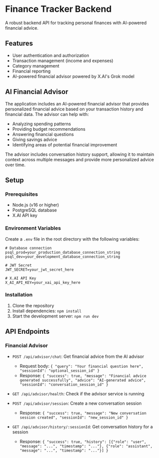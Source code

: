 # Finance Tracker Backend

A robust backend API for tracking personal finances with AI-powered financial advice.

## Features

- User authentication and authorization
- Transaction management (income and expenses)
- Category management
- Financial reporting
- AI-powered financial advisor powered by X.AI's Grok model

## AI Financial Advisor

The application includes an AI-powered financial advisor that provides personalized financial advice based on your transaction history and financial data. The advisor can help with:

- Analyzing spending patterns
- Providing budget recommendations
- Answering financial questions
- Giving savings advice
- Identifying areas of potential financial improvement

The advisor includes conversation history support, allowing it to maintain context across multiple messages and provide more personalized advice over time.

## Setup

### Prerequisites

- Node.js (v16 or higher)
- PostgreSQL database
- X.AI API key

### Environment Variables

Create a `.env` file in the root directory with the following variables:

```
# Database connection
psql_prod=your_production_database_connection_string
psql_dev=your_development_database_connection_string

# JWT Secret
JWT_SECRET=your_jwt_secret_here

# X.AI API Key
X_AI_API_KEY=your_xai_api_key_here
```

### Installation

1. Clone the repository
2. Install dependencies: `npm install`
3. Start the development server: `npm run dev`

## API Endpoints

### Financial Advisor

- `POST /api/advisor/chat`: Get financial advice from the AI advisor
  - Request body: `{ "query": "Your financial question here", "sessionId": "optional_session_id" }`
  - Response: `{ "success": true, "message": "Financial advice generated successfully", "advice": "AI-generated advice", "sessionId": "conversation_session_id" }`

- `GET /api/advisor/health`: Check if the advisor service is running

- `POST /api/advisor/session`: Create a new conversation session
  - Response: `{ "success": true, "message": "New conversation session created", "sessionId": "new_session_id" }`

- `GET /api/advisor/history/:sessionId`: Get conversation history for a session
  - Response: `{ "success": true, "history": [{"role": "user", "message": "...", "timestamp": "..."}, {"role": "assistant", "message": "...", "timestamp": "..."}] }`
